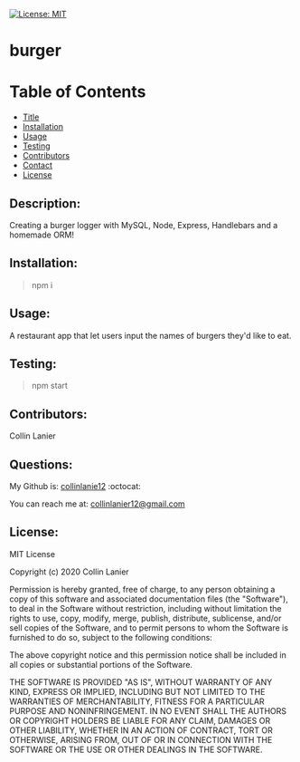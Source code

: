 [![License: MIT](https://img.shields.io/badge/License-MIT-yellow.svg)](https://opensource.org/licenses/MIT)

# burger <a name="title"></a>

# Table of Contents
* [Title](#title)
* [Installation](#install)
* [Usage](#use)
* [Testing](#test)
* [Contributors](#contributors)
* [Contact](#info)
* [License](#license)

## Description:
Creating a burger logger with MySQL, Node, Express, Handlebars and a homemade ORM!

## Installation: <a name="install"></a>

> npm i
## Usage: <a name="use"></a>

A restaurant app that let users input the names of burgers they'd like to eat.
## Testing: <a name="test"></a>

> npm start
## Contributors: <a name="contributors"></a>

Collin Lanier
## Questions: <a name="info"></a>

My Github is: [collinlanie12](https://github.com/collinlanie12) :octocat:

You can reach me at:  collinlanier12@gmail.com
## License: <a name="license"></a>

        
MIT License

Copyright (c) 2020 Collin Lanier

Permission is hereby granted, free of charge, to any person obtaining a copy
of this software and associated documentation files (the "Software"), to deal
in the Software without restriction, including without limitation the rights
to use, copy, modify, merge, publish, distribute, sublicense, and/or sell
copies of the Software, and to permit persons to whom the Software is
furnished to do so, subject to the following conditions:

The above copyright notice and this permission notice shall be included in all
copies or substantial portions of the Software.

THE SOFTWARE IS PROVIDED "AS IS", WITHOUT WARRANTY OF ANY KIND, EXPRESS OR
IMPLIED, INCLUDING BUT NOT LIMITED TO THE WARRANTIES OF MERCHANTABILITY,
FITNESS FOR A PARTICULAR PURPOSE AND NONINFRINGEMENT. IN NO EVENT SHALL THE
AUTHORS OR COPYRIGHT HOLDERS BE LIABLE FOR ANY CLAIM, DAMAGES OR OTHER
LIABILITY, WHETHER IN AN ACTION OF CONTRACT, TORT OR OTHERWISE, ARISING FROM,
OUT OF OR IN CONNECTION WITH THE SOFTWARE OR THE USE OR OTHER DEALINGS IN THE
SOFTWARE.
